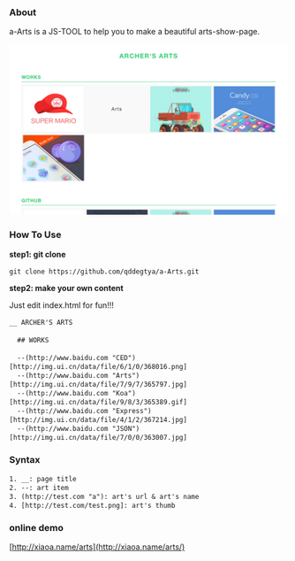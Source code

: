 ### About

a-Arts is a JS-TOOL to help you to make a beautiful arts-show-page.

!["demo show"](./preview.png)

### How To Use

**step1: git clone**


```shell
git clone https://github.com/qddegtya/a-Arts.git
```


**step2: make your own content**

Just edit index.html for fun!!!

```
__ ARCHER'S ARTS

  ## WORKS

  --(http://www.baidu.com "CED")[http://img.ui.cn/data/file/6/1/0/368016.png]
  --(http://www.baidu.com "Arts")[http://img.ui.cn/data/file/7/9/7/365797.jpg]
  --(http://www.baidu.com "Koa")[http://img.ui.cn/data/file/9/8/3/365389.gif]
  --(http://www.baidu.com "Express")[http://img.ui.cn/data/file/4/1/2/367214.jpg]
  --(http://www.baidu.com "JSON")[http://img.ui.cn/data/file/7/0/0/363007.jpg]

```

### Syntax

```
1. __: page title
2. --: art item
3. (http://test.com "a"): art's url & art's name
4. [http://test.com/test.png]: art's thumb
```

### online demo

[http://xiaoa.name/arts](http://xiaoa.name/arts/)
